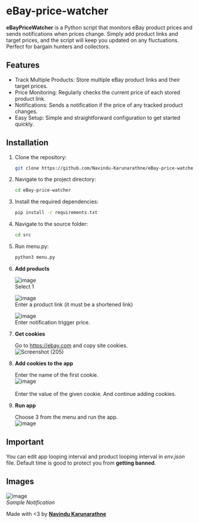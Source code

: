 # eBay-price-watcher

**eBayPriceWatcher** is a Python script that monitors eBay product prices and sends notifications when prices change. Simply add product links and target prices, and the script will keep you updated on any fluctuations. Perfect for bargain hunters and collectors.

## Features

- Track Multiple Products: Store multiple eBay product links and their target prices.
- Price Monitoring: Regularly checks the current price of each stored product link.
- Notifications: Sends a notification if the price of any tracked product changes.
- Easy Setup: Simple and straightforward configuration to get started quickly.

## Installation

1. Clone the repository:
   ```bash
   git clone https://github.com/Navindu-Karunarathne/eBay-price-watcher.git

2. Navigate to the project directory:
   ```bash
   cd eBay-price-watcher

4. Install the required dependencies:
   ```bash
   pip install -r requirements.txt   

6. Navigate to the source folder:
   ```bash
   cd src

7. Run menu.py:
   ```bash
   python3 menu.py

8. **Add products**

      ![image](https://github.com/Navindu-Karunarathne/eBay-price-watcher/assets/86160907/766a3dd6-4405-46a2-b5b3-79b306281639)<br>Select 1

      ![image](https://github.com/Navindu-Karunarathne/eBay-price-watcher/assets/86160907/8d636ba0-fff8-4640-b4cb-8b19381b7740)<br>Enter a product link (it must be a shortened link)

      ![image](https://github.com/Navindu-Karunarathne/eBay-price-watcher/assets/86160907/793b2997-cead-422c-b8ef-e4782a3c146f)<br>Enter notification trigger price.

9. **Get cookies**
    
      Go to https://ebay.com and copy site cookies.<br>![Screenshot (205)](https://github.com/Navindu-Karunarathne/eBay-price-watcher/assets/86160907/db2f59c2-68d9-493c-a849-5b4a16ca2d4d)

10. **Add cookies to the app**
    
       Enter the name of the first cookie.<br>![image](https://github.com/Navindu-Karunarathne/eBay-price-watcher/assets/86160907/4edd7f18-0a1b-4e4b-8408-4e8813d52e5b)<br><br>Enter the value of the given cookie. And continue adding cookies.

11. **Run app**
    
       Choose 3 from the menu and run the app.<br>![image](https://github.com/Navindu-Karunarathne/eBay-price-watcher/assets/86160907/724a77a4-ce52-4aa8-81fe-c61ebefcea22)

## Important

You can edit app looping interval and product looping interval in <i>env.json</i> file. Default time is good to protect you from **getting banned**.

## Images

![image](https://github.com/Navindu-Karunarathne/eBay-price-watcher/assets/86160907/55cc6899-fdd5-4e6a-8e1e-e668c30be352)<br><i>Sample Notification</i>



Made with <3 by <a href=https://github.com/Navindu-Karunarathne>**Navindu Karunarathne**</a>
   




